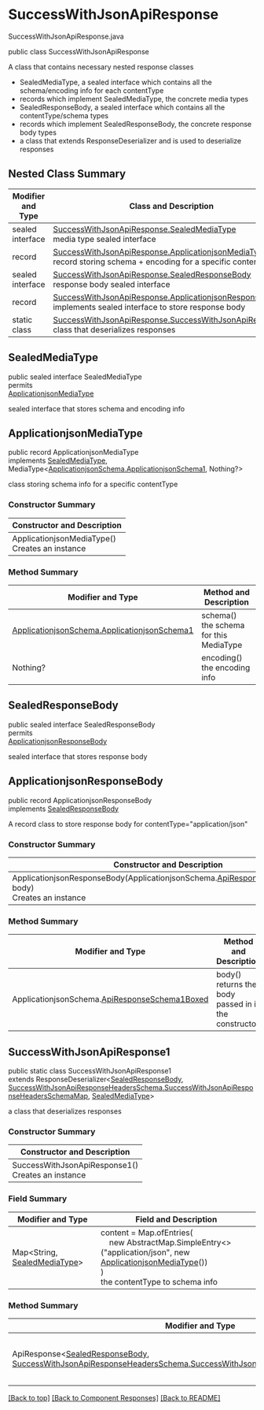 # SuccessWithJsonApiResponse
SuccessWithJsonApiResponse.java

public class SuccessWithJsonApiResponse

A class that contains necessary nested response classes
- SealedMediaType, a sealed interface which contains all the schema/encoding info for each contentType
- records which implement SealedMediaType, the concrete media types
- SealedResponseBody, a sealed interface which contains all the contentType/schema types
- records which implement SealedResponseBody, the concrete response body types
- a class that extends ResponseDeserializer and is used to deserialize responses

## Nested Class Summary
| Modifier and Type | Class and Description |
| ----------------- | --------------------- |
| sealed interface | [SuccessWithJsonApiResponse.SealedMediaType](#sealedmediatype)<br>media type sealed interface |
| record | [SuccessWithJsonApiResponse.ApplicationjsonMediaType](#applicationjsonmediatype)<br>record storing schema + encoding for a specific contentType |
| sealed interface | [SuccessWithJsonApiResponse.SealedResponseBody](#sealedresponsebody)<br>response body sealed interface |
| record | [SuccessWithJsonApiResponse.ApplicationjsonResponseBody](#applicationjsonresponsebody)<br>implements sealed interface to store response body |
| static class | [SuccessWithJsonApiResponse.SuccessWithJsonApiResponse1](#successwithjsonapiresponse1)<br>class that deserializes responses |

## SealedMediaType
public sealed interface SealedMediaType<br>
permits<br>
[ApplicationjsonMediaType](#applicationjsonmediatype)

sealed interface that stores schema and encoding info

## ApplicationjsonMediaType
public record ApplicationjsonMediaType<br>
implements [SealedMediaType](#sealedmediatype), MediaType<[ApplicationjsonSchema.ApplicationjsonSchema1](../../components/responses/successwithjsonapiresponse/content/applicationjson/ApplicationjsonSchema.md#applicationjsonschema1), Nothing?>

class storing schema info for a specific contentType

### Constructor Summary
| Constructor and Description |
| --------------------------- |
| ApplicationjsonMediaType()<br>Creates an instance |

### Method Summary
| Modifier and Type | Method and Description |
| ----------------- | ---------------------- |
| [ApplicationjsonSchema.ApplicationjsonSchema1](../../components/responses/successwithjsonapiresponse/content/applicationjson/ApplicationjsonSchema.md#applicationjsonschema1) | schema()<br>the schema for this MediaType |
| Nothing? | encoding()<br>the encoding info |

## SealedResponseBody
public sealed interface SealedResponseBody<br>
permits<br>
[ApplicationjsonResponseBody](#applicationjsonresponsebody)

sealed interface that stores response body

## ApplicationjsonResponseBody
public record ApplicationjsonResponseBody<br>
implements [SealedResponseBody](#sealedresponsebody)

A record class to store response body for contentType="application/json"

### Constructor Summary
| Constructor and Description |
| --------------------------- |
| ApplicationjsonResponseBody(ApplicationjsonSchema.[ApiResponseSchema1Boxed](../../components/schemas/ApiResponseSchema.md#apiresponseschema1boxed) body)<br>Creates an instance |

### Method Summary
| Modifier and Type | Method and Description |
| ----------------- | ---------------------- |
| ApplicationjsonSchema.[ApiResponseSchema1Boxed](../../components/schemas/ApiResponseSchema.md#apiresponseschema1boxed) | body()<br>returns the body passed in in the constructor |

## SuccessWithJsonApiResponse1
public static class SuccessWithJsonApiResponse1<br>
extends ResponseDeserializer<[SealedResponseBody](#sealedresponsebody), [SuccessWithJsonApiResponseHeadersSchema.SuccessWithJsonApiResponseHeadersSchemaMap](../../components/responses/successwithjsonapiresponse/SuccessWithJsonApiResponseHeadersSchema.md#successwithjsonapiresponseheadersschemamap), [SealedMediaType](#sealedmediatype)>

a class that deserializes responses

### Constructor Summary
| Constructor and Description |
| --------------------------- |
| SuccessWithJsonApiResponse1()<br>Creates an instance |

### Field Summary
| Modifier and Type | Field and Description |
| ----------------- | --------------------- |
| Map<String, [SealedMediaType](#sealedmediatype)> | content =  Map.ofEntries(<br>&nbsp;&nbsp;&nbsp;&nbsp;new AbstractMap.SimpleEntry<>("application/json", new [ApplicationjsonMediaType](#applicationjsonmediatype)())<br>)<br>the contentType to schema info |

### Method Summary
| Modifier and Type | Method and Description |
| ----------------- | ---------------------- |
| ApiResponse<[SealedResponseBody](#sealedresponsebody), [SuccessWithJsonApiResponseHeadersSchema.SuccessWithJsonApiResponseHeadersSchemaMap](../../components/responses/successwithjsonapiresponse/SuccessWithJsonApiResponseHeadersSchema.md#successwithjsonapiresponseheadersschemamap)> | deserialize(HttpResponse<byte[]> response, SchemaConfiguration configuration)<br>called by endpoint when deserialize responses |

[[Back to top]](#top) [[Back to Component Responses]](../../../README.md#Component-Responses) [[Back to README]](../../../README.md)
